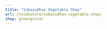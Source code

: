 ```yaml
---
title: "Subasudhan Vegetable Shop"
url: /coimbatore/subasudhan-vegetable-shop/
shop: greengrocer
---
```

